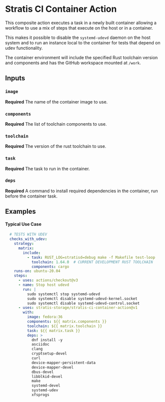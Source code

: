 # Stratis CI Container Action

This composite action executes a task in a newly built container
allowing a workflow to use a mix of steps that execute on the host or in
a container.

This makes it possible to disable the `systemd-udevd` daemon on the host
system and to run an instance local to the container for tests that
depend on udev functionality.

The container environment will include the specified Rust toolchain
version and components and has the GitHub workspace mounted at `/work`.
## Inputs

### `image`

**Required** The name of the container image to use.

### `components`

**Required** The list of toolchain components to use.

### `toolchain`

**Required** The version of the rust toolchain to use.

### `task`

**Required** The task to run in the container.

### `deps`

**Required** A command to install required dependencies in the container,
run before the container task.

## Examples

#### Typical Use Case

```yaml
  # TESTS WITH UDEV
  checks_with_udev:
    strategy:
      matrix:
        include:
          - task: RUST_LOG=stratisd=debug make -f Makefile test-loop
            toolchain: 1.64.0  # CURRENT DEVELOPMENT RUST TOOLCHAIN
            components: cargo
    runs-on: ubuntu-20.04
    steps:
      - uses: actions/checkout@v3
      - name: Stop host udevd
        run: |
          sudo systemctl stop systemd-udevd
          sudo systemctl disable systemd-udevd-kernel.socket
          sudo systemctl disable systemd-udevd-control.socket
      - uses: stratis-storage/stratis-ci-container-action@v1
        with:
          image: fedora:36
          components: ${{ matrix.components }}
          toolchain: ${{ matrix.toolchain }}
          task: ${{ matrix.task }}
          deps: >
            dnf install -y
            asciidoc
            clang
            cryptsetup-devel
            curl
            device-mapper-persistent-data
            device-mapper-devel
            dbus-devel
            libblkid-devel
            make
            systemd-devel
            systemd-udev
            xfsprogs
```
